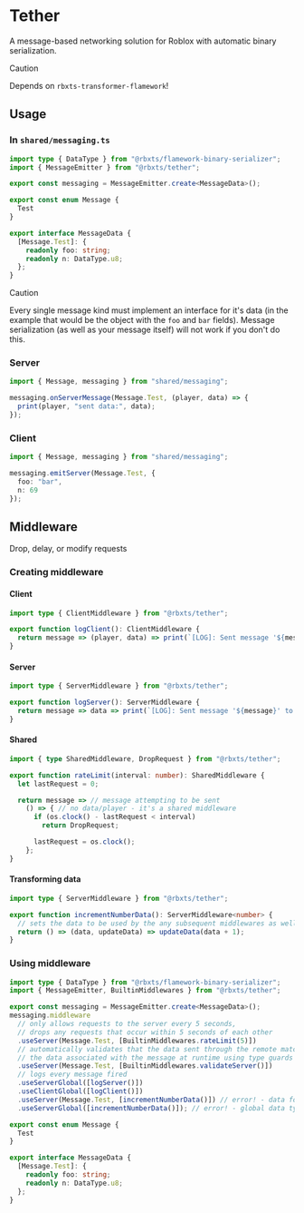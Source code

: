 # Tether
A message-based networking solution for Roblox with automatic binary serialization.

> [!CAUTION]
> Depends on `rbxts-transformer-flamework`!

## Usage

### In `shared/messaging.ts`
```ts
import type { DataType } from "@rbxts/flamework-binary-serializer";
import { MessageEmitter } from "@rbxts/tether";

export const messaging = MessageEmitter.create<MessageData>();

export const enum Message {
  Test
}

export interface MessageData {
  [Message.Test]: {
    readonly foo: string;
    readonly n: DataType.u8;
  };
}
```

> [!CAUTION]
> Every single message kind must implement an interface for it's data (in the example that would be the object with the `foo` and `bar` fields). Message serialization (as well as your message itself) will not work if you don't do this.

### Server
```ts
import { Message, messaging } from "shared/messaging";

messaging.onServerMessage(Message.Test, (player, data) => {
  print(player, "sent data:", data);
});
```

### Client
```ts
import { Message, messaging } from "shared/messaging";

messaging.emitServer(Message.Test, {
  foo: "bar",
  n: 69
});
```

## Middleware
Drop, delay, or modify requests

### Creating middleware

#### Client
```ts
import type { ClientMiddleware } from "@rbxts/tether";

export function logClient(): ClientMiddleware {
  return message => (player, data) => print(`[LOG]: Sent message '${message}' to player ${player} with data:`, data);
}
```

#### Server
```ts
import type { ServerMiddleware } from "@rbxts/tether";

export function logServer(): ServerMiddleware {
  return message => data => print(`[LOG]: Sent message '${message}' to server with data:`, data);
}
```

#### Shared
```ts
import { type SharedMiddleware, DropRequest } from "@rbxts/tether";

export function rateLimit(interval: number): SharedMiddleware {
  let lastRequest = 0;

  return message => // message attempting to be sent
    () => { // no data/player - it's a shared middleware
      if (os.clock() - lastRequest < interval)
        return DropRequest;

      lastRequest = os.clock();
    };
}
```

#### Transforming data
```ts
import type { ServerMiddleware } from "@rbxts/tether";

export function incrementNumberData(): ServerMiddleware<number> {
  // sets the data to be used by the any subsequent middlewares as well as sent through the remote
  return () => (data, updateData) => updateData(data + 1);
}
```

### Using middleware
```ts
import type { DataType } from "@rbxts/flamework-binary-serializer";
import { MessageEmitter, BuiltinMiddlewares } from "@rbxts/tether";

export const messaging = MessageEmitter.create<MessageData>();
messaging.middleware
  // only allows requests to the server every 5 seconds,
  // drops any requests that occur within 5 seconds of each other
  .useServer(Message.Test, [BuiltinMiddlewares.rateLimit(5)]) 
  // automatically validates that the data sent through the remote matches
  // the data associated with the message at runtime using type guards
  .useServer(Message.Test, [BuiltinMiddlewares.validateServer()])
  // logs every message fired
  .useServerGlobal([logServer()])
  .useClientGlobal([logClient()])
  .useServer(Message.Test, [incrementNumberData()]) // error! - data for Message.Test is not a number 
  .useServerGlobal([incrementNumberData()]); // error! - global data type is always 'unknown', we cannot guarantee a number

export const enum Message {
  Test
}

export interface MessageData {
  [Message.Test]: {
    readonly foo: string;
    readonly n: DataType.u8;
  };
}
```